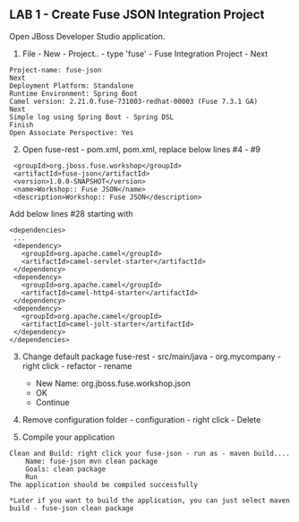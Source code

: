 
## LAB 1 - Create Fuse JSON Integration Project

Open JBoss Developer Studio application. 

1. File - New - Project.. - type 'fuse' - Fuse Integration Project - Next
 ```
Project-name: fuse-json
Next
Deployment Platform: Standalone
Runtime Environment: Spring Boot
Camel version: 2.21.0.fuse-731003-redhat-00003 (Fuse 7.3.1 GA)
Next
Simple log using Spring Boot - Spring DSL
Finish
Open Associate Perspective: Yes
 ```
2. Open fuse-rest - pom.xml, pom.xml, replace below lines #4 - #9
 ``` 
  <groupId>org.jboss.fuse.workshop</groupId>
  <artifactId>fuse-json</artifactId>
  <version>1.0.0-SNAPSHOT</version>
  <name>Workshop:: Fuse JSON</name>
  <description>Workshop:: Fuse JSON</description>
```
  Add below lines #28 starting with <dependency>
  
   ``` 
  <dependencies>
    ...
    <dependency>
      <groupId>org.apache.camel</groupId>
      <artifactId>camel-servlet-starter</artifactId>
    </dependency>
    <dependency>
      <groupId>org.apache.camel</groupId>
      <artifactId>camel-http4-starter</artifactId>
    </dependency>
    <dependency>
      <groupId>org.apache.camel</groupId>
      <artifactId>camel-jolt-starter</artifactId>
    </dependency>
  </dependencies>
  
  ```

3. Change default package fuse-rest - src/main/java - org.mycompany - right click - refactor - rename
	- New Name: org.jboss.fuse.workshop.json
	- OK
	- Continue
4. Remove configuration folder - configuration - right click - Delete

5. Compile your application
```
Clean and Build: right click your fuse-json - run as - maven build....
	Name: fuse-json mvn clean package
	Goals: clean package
	Run
The application should be compiled successfully

*Later if you want to build the application, you can just select maven build - fuse-json clean package
```

